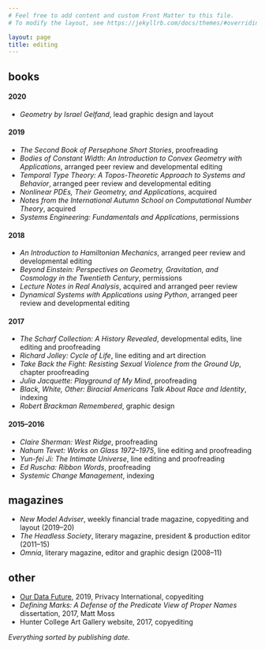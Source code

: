 ```yaml
---
# Feel free to add content and custom Front Matter to this file.
# To modify the layout, see https://jekyllrb.com/docs/themes/#overriding-theme-defaults

layout: page
title: editing
---
```


## books
#### 2020
* *Geometry by Israel Gelfand*, lead graphic design and layout

#### 2019
* *The Second Book of Persephone Short Stories*, proofreading
* *Bodies of Constant Width: An Introduction to Convex Geometry with Applications*, arranged peer review and developmental editing
* *Temporal Type Theory: A Topos-Theoretic Approach to Systems and Behavior*, arranged peer review and developmental editing
* *Nonlinear PDEs, Their Geometry, and Applications*, acquired
* *Notes from the International Autumn School on Computational Number Theory*, acquired
* *Systems Engineering: Fundamentals and Applications*, permissions

#### 2018
* *An Introduction to Hamiltonian Mechanics*, arranged peer review and developmental editing
* *Beyond Einstein: Perspectives on Geometry, Gravitation, and Cosmology in the Twentieth Century*, permissions
* *Lecture Notes in Real Analysis*, acquired and arranged peer review
* *Dynamical Systems with Applications using Python*, arranged peer review and developmental editing

#### 2017
* *The Scharf Collection: A History Revealed*, developmental edits, line editing and proofreading
* *Richard Jolley: Cycle of Life*, line editing and art direction
* *Take Back the Fight: Resisting Sexual Violence from the Ground Up*, chapter proofreading
* *Julia Jacquette: Playground of My Mind*, proofreading
* *Black, White, Other: Biracial Americans Talk About Race and Identity*, indexing
* *Robert Brackman Remembered*, graphic design

#### 2015–2016
* *Claire Sherman: West Ridge*, proofreading
* *Nahum Tevet: Works on Glass 1972–1975*, line editing and proofreading
* *Yun-fei Ji: The Intimate Universe*, line editing and proofreading
* *Ed Ruscha: Ribbon Words*, proofreading
* *Systemic Change Management*, indexing


## magazines
* *New Model Adviser*, weekly financial trade magazine, copyediting and layout (2019–20)
* *The Headless Society*, literary magazine, president & production editor (2011–15)
* *Omnia*, literary magazine, editor and graphic design (2008–11)

## other
* [Our Data Future](https://privacyinternational.org/long-read/3088/our-data-future), 2019, Privacy International, copyediting
* *Defining Marks: A Defense of the Predicate View of Proper Names* dissertation, 2017, Matt Moss
* Hunter College Art Gallery website, 2017, copyediting


*Everything sorted by publishing date.*
